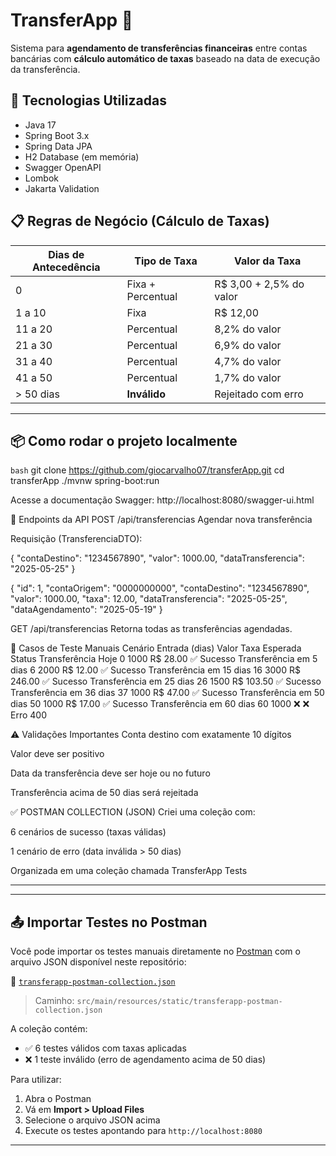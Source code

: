 # TransferApp 📲

Sistema para **agendamento de transferências financeiras** entre contas bancárias com **cálculo automático de taxas** baseado na data de execução da transferência.

## 🚀 Tecnologias Utilizadas

- Java 17
- Spring Boot 3.x
- Spring Data JPA
- H2 Database (em memória)
- Swagger OpenAPI
- Lombok
- Jakarta Validation

## 📋 Regras de Negócio (Cálculo de Taxas)

| Dias de Antecedência | Tipo de Taxa              | Valor da Taxa                          |
|----------------------|---------------------------|----------------------------------------|
| 0                    | Fixa + Percentual         | R$ 3,00 + 2,5% do valor                |
| 1 a 10               | Fixa                      | R$ 12,00                               |
| 11 a 20              | Percentual                | 8,2% do valor                          |
| 21 a 30              | Percentual                | 6,9% do valor                          |
| 31 a 40              | Percentual                | 4,7% do valor                          |
| 41 a 50              | Percentual                | 1,7% do valor                          |
| > 50 dias            | **Inválido**              | Rejeitado com erro                     |

---

## 📦 Como rodar o projeto localmente

```bash```
git clone https://github.com/giocarvalho07/transferApp.git
cd transferApp
./mvnw spring-boot:run

Acesse a documentação Swagger: http://localhost:8080/swagger-ui.html

📡 Endpoints da API
POST /api/transferencias
Agendar nova transferência

Requisição (TransferenciaDTO):

{
  "contaDestino": "1234567890",
  "valor": 1000.00,
  "dataTransferencia": "2025-05-25"
}

{
  "id": 1,
  "contaOrigem": "0000000000",
  "contaDestino": "1234567890",
  "valor": 1000.00,
  "taxa": 12.00,
  "dataTransferencia": "2025-05-25",
  "dataAgendamento": "2025-05-19"
}

GET /api/transferencias
Retorna todas as transferências agendadas.

🧪 Casos de Teste Manuais
Cenário	Entrada (dias)	Valor	Taxa Esperada	Status
Transferência Hoje	0	1000	R$ 28.00	✅ Sucesso
Transferência em 5 dias	6	2000	R$ 12.00	✅ Sucesso
Transferência em 15 dias	16	3000	R$ 246.00	✅ Sucesso
Transferência em 25 dias	26	1500	R$ 103.50	✅ Sucesso
Transferência em 36 dias	37	1000	R$ 47.00	✅ Sucesso
Transferência em 50 dias	50	1000	R$ 17.00	✅ Sucesso
Transferência em 60 dias	60	1000	❌	❌ Erro 400

⚠️ Validações Importantes
Conta destino com exatamente 10 dígitos

Valor deve ser positivo

Data da transferência deve ser hoje ou no futuro

Transferência acima de 50 dias será rejeitada




✅ POSTMAN COLLECTION (JSON)
Criei uma coleção com:

6 cenários de sucesso (taxas válidas)

1 cenário de erro (data inválida > 50 dias)

Organizada em uma coleção chamada TransferApp Tests


---

---

## 📤 Importar Testes no Postman

Você pode importar os testes manuais diretamente no [Postman](https://www.postman.com/) com o arquivo JSON disponível neste repositório:

📁 [`transferapp-postman-collection.json`](src/main/resources/static/transferapp-postman-collection.json)

> Caminho: `src/main/resources/static/transferapp-postman-collection.json`

A coleção contém:
- ✅ 6 testes válidos com taxas aplicadas
- ❌ 1 teste inválido (erro de agendamento acima de 50 dias)

Para utilizar:
1. Abra o Postman
2. Vá em **Import > Upload Files**
3. Selecione o arquivo JSON acima
4. Execute os testes apontando para `http://localhost:8080`

---




